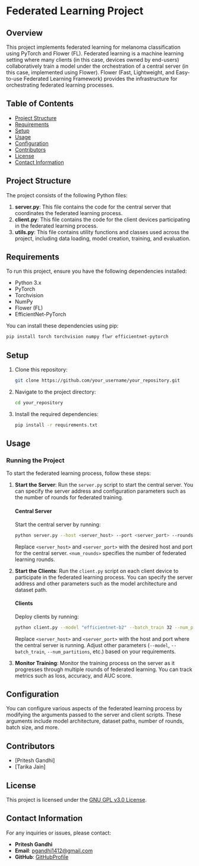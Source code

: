 # Federated Learning Project

## Overview

This project implements federated learning for melanoma classification using PyTorch and Flower (FL). Federated learning is a machine learning setting where many clients (in this case, devices owned by end-users) collaboratively train a model under the orchestration of a central server (in this case, implemented using Flower). Flower (Fast, Lightweight, and Easy-to-use Federated Learning Framework) provides the infrastructure for orchestrating federated learning processes.

## Table of Contents
- [Project Structure](#project-structure)
- [Requirements](#requirements)
- [Setup](#setup)
- [Usage](#usage)
- [Configuration](#configuration)
- [Contributors](#contributors)
- [License](#license)
- [Contact Information](#contact-information)

## Project Structure

The project consists of the following Python files:

1. **server.py**: This file contains the code for the central server that coordinates the federated learning process.
2. **client.py**: This file contains the code for the client devices participating in the federated learning process.
3. **utils.py**: This file contains utility functions and classes used across the project, including data loading, model creation, training, and evaluation.

## Requirements

To run this project, ensure you have the following dependencies installed:

- Python 3.x
- PyTorch
- Torchvision
- NumPy
- Flower (FL)
- EfficientNet-PyTorch

You can install these dependencies using pip:

```bash
pip install torch torchvision numpy flwr efficientnet-pytorch
```

## Setup

1. Clone this repository:

    ```bash
    git clone https://github.com/your_username/your_repository.git
    ```

2. Navigate to the project directory:

    ```bash
    cd your_repository
    ```

3. Install the required dependencies:

    ```bash
    pip install -r requirements.txt
    ```

## Usage

### Running the Project

To start the federated learning process, follow these steps:

1. **Start the Server**: Run the `server.py` script to start the central server. You can specify the server address and configuration parameters such as the number of rounds for federated training.

    #### Central Server
    
    Start the central server by running:
    
    ```bash
    python server.py --host <server_host> --port <server_port> --rounds <num_rounds>
    ```
    
    Replace `<server_host>` and `<server_port>` with the desired host and port for the central server. `<num_rounds>` specifies the number of federated learning rounds.

2. **Start the Clients**: Run the `client.py` script on each client device to participate in the federated learning process. You can specify the server address and other parameters such as the model architecture and dataset path.

    #### Clients
    
    Deploy clients by running:
    
    ```bash
    python client.py --model "efficientnet-b2" --batch_train 32 --num_partitions 20 --gpu 0 --tags "Exp 5. FedBN" --path "/path/to/dataset" --host <server_host> --port <server_port>
    ```
    
    Replace `<server_host>` and `<server_port>` with the host and port where the central server is running. Adjust other parameters (`--model`, `--batch_train`, `--num_partitions`, etc.) based on your requirements.

3. **Monitor Training**: Monitor the training process on the server as it progresses through multiple rounds of federated learning. You can track metrics such as loss, accuracy, and AUC score.

## Configuration

You can configure various aspects of the federated learning process by modifying the arguments passed to the server and client scripts. These arguments include model architecture, dataset paths, number of rounds, batch size, and more.

## Contributors

- [Pritesh Gandhi]
- [Tarika Jain]

## License

This project is licensed under the [GNU GPL v3.0 License](LICENSE).

## Contact Information

For any inquiries or issues, please contact:
- **Pritesh Gandhi**
- **Email**: pgandhi1412@gmail.com
- **GitHub**: [GitHubProfile](https://github.com/Devil-Code)
